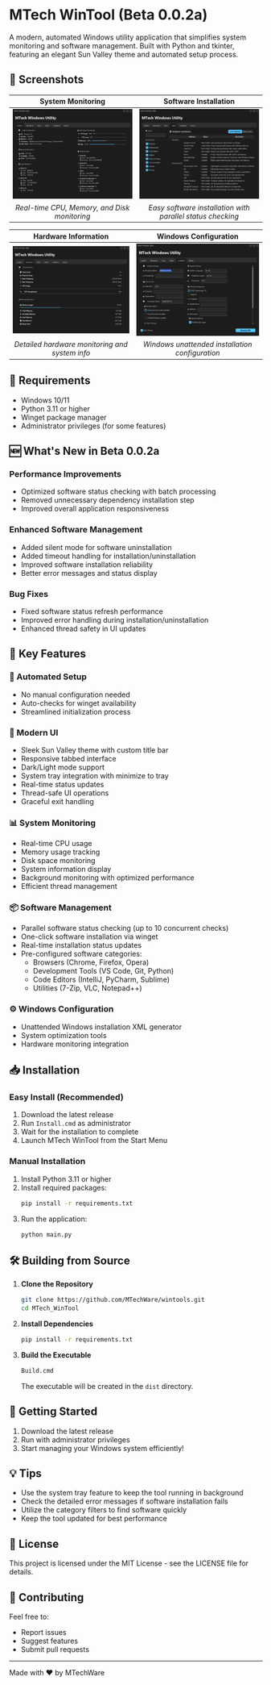 # MTech WinTool (Beta 0.0.2a)

A modern, automated Windows utility application that simplifies system monitoring and software management. Built with Python and tkinter, featuring an elegant Sun Valley theme and automated setup process.

## 📸 Screenshots

<div align="center">

| System Monitoring | Software Installation |
|:---:|:---:|
| ![System](screenshots/wintool_System.png) | ![Install](screenshots/wintool_Install.png) |
| *Real-time CPU, Memory, and Disk monitoring* | *Easy software installation with parallel status checking* |

| Hardware Information | Windows Configuration |
|:---:|:---:|
| ![Hardware](screenshots/wintool_Hardware.png) | ![Config](screenshots/wintool_Unattend.png) |
| *Detailed hardware monitoring and system info* | *Windows unattended installation configuration* |

</div>

## 🔧 Requirements

- Windows 10/11
- Python 3.11 or higher
- Winget package manager
- Administrator privileges (for some features)

## 🆕 What's New in Beta 0.0.2a

### Performance Improvements
- Optimized software status checking with batch processing
- Removed unnecessary dependency installation step
- Improved overall application responsiveness

### Enhanced Software Management
- Added silent mode for software uninstallation
- Added timeout handling for installation/uninstallation
- Improved software installation reliability
- Better error messages and status display

### Bug Fixes
- Fixed software status refresh performance
- Improved error handling during installation/uninstallation
- Enhanced thread safety in UI updates
  
## 🌟 Key Features

### 🔄 Automated Setup
- No manual configuration needed
- Auto-checks for winget availability
- Streamlined initialization process

### 🎨 Modern UI
- Sleek Sun Valley theme with custom title bar
- Responsive tabbed interface
- Dark/Light mode support
- System tray integration with minimize to tray
- Real-time status updates
- Thread-safe UI operations
- Graceful exit handling

### 📊 System Monitoring
- Real-time CPU usage
- Memory usage tracking
- Disk space monitoring
- System information display
- Background monitoring with optimized performance
- Efficient thread management

### 📦 Software Management
- Parallel software status checking (up to 10 concurrent checks)
- One-click software installation via winget
- Real-time installation status updates
- Pre-configured software categories:
  - Browsers (Chrome, Firefox, Opera)
  - Development Tools (VS Code, Git, Python)
  - Code Editors (IntelliJ, PyCharm, Sublime)
  - Utilities (7-Zip, VLC, Notepad++)

### ⚙️ Windows Configuration
- Unattended Windows installation XML generator
- System optimization tools
- Hardware monitoring integration

## 📥 Installation

### Easy Install (Recommended)

1. Download the latest release
2. Run `Install.cmd` as administrator
3. Wait for the installation to complete
4. Launch MTech WinTool from the Start Menu

### Manual Installation

1. Install Python 3.11 or higher
2. Install required packages:
   ```bash
   pip install -r requirements.txt
   ```
3. Run the application:
   ```bash
   python main.py
   ```

## 🛠️ Building from Source

1. **Clone the Repository**
   ```bash
   git clone https://github.com/MTechWare/wintools.git
   cd MTech_WinTool
   ```

2. **Install Dependencies**
   ```bash
   pip install -r requirements.txt
   ```

3. **Build the Executable**
   ```bash
   Build.cmd
   ```
   The executable will be created in the `dist` directory.

## 🚀 Getting Started

1. Download the latest release
2. Run with administrator privileges
3. Start managing your Windows system efficiently!

## 💡 Tips

- Use the system tray feature to keep the tool running in background
- Check the detailed error messages if software installation fails
- Utilize the category filters to find software quickly
- Keep the tool updated for best performance

## 📝 License

This project is licensed under the MIT License - see the LICENSE file for details.

## 🤝 Contributing

Feel free to:
- Report issues
- Suggest features
- Submit pull requests

---

Made with ❤️ by MTechWare

